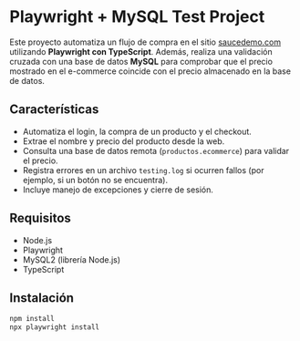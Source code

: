 # Playwright + MySQL Test Project

Este proyecto automatiza un flujo de compra en el sitio [saucedemo.com](https://www.saucedemo.com) utilizando **Playwright con TypeScript**. Además, realiza una validación cruzada con una base de datos **MySQL** para comprobar que el precio mostrado en el e-commerce coincide con el precio almacenado en la base de datos.

## Características

- Automatiza el login, la compra de un producto y el checkout.
- Extrae el nombre y precio del producto desde la web.
- Consulta una base de datos remota (`productos.ecommerce`) para validar el precio.
- Registra errores en un archivo `testing.log` si ocurren fallos (por ejemplo, si un botón no se encuentra).
- Incluye manejo de excepciones y cierre de sesión.

## Requisitos

- Node.js
- Playwright
- MySQL2 (librería Node.js)
- TypeScript

## Instalación

```bash
npm install
npx playwright install
```
